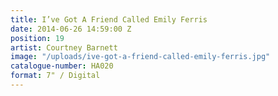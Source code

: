 ```yaml
---
title: I’ve Got A Friend Called Emily Ferris
date: 2014-06-26 14:59:00 Z
position: 19
artist: Courtney Barnett
image: "/uploads/ive-got-a-friend-called-emily-ferris.jpg"
catalogue-number: HA020
format: 7" / Digital
---
```


